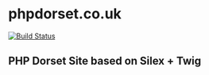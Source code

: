 # phpdorset.co.uk

[![Build Status](https://travis-ci.org/PHPDorset/phpdorset.github.io.svg)](https://travis-ci.org/PHPDorset/phpdorset.github.io)

## PHP Dorset Site based on Silex + Twig

